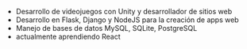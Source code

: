 - Desarrollo de videojuegos con Unity y desarrollador de sitios web
- Desarrollo en Flask, Django y NodeJS para la creación de apps web
- Manejo de bases de datos MySQL, SQLite, PostgreSQL
- actualmente aprendiendo React
